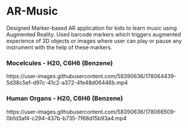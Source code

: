 # AR-Music
Designed Marker-based AR application for kids to learn music
using Augmented Reality. Used barcode markers which triggers augmented experience
of 3D objects or images where user can play or pause any
instrument with the help of these markers.

<h3> Mocelcules - H20, C6H6 (Benzene) </h3>
https://user-images.githubusercontent.com/58390636/178064439-5d38c5ef-d97c-41c2-a372-4fe48d06446b.mp4
  
<h3> Human Organs - H20, C6H6 (Benzene) </h3>
https://user-images.githubusercontent.com/58390636/178066509-0bfd3af4-c294-437b-b735-7f68d15b93a4.mp4

